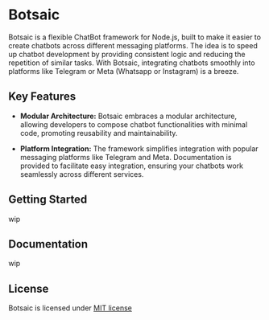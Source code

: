 # Botsaic

Botsaic is a flexible ChatBot framework for Node.js, built to make it easier to create chatbots across different messaging platforms. The idea is to speed up chatbot development by providing consistent logic and reducing the repetition of similar tasks. With Botsaic, integrating chatbots smoothly into platforms like Telegram or Meta (Whatsapp or Instagram) is a breeze.

## Key Features

- **Modular Architecture:** Botsaic embraces a modular architecture, allowing developers to compose chatbot functionalities with minimal code, promoting reusability and maintainability.

- **Platform Integration:** The framework simplifies integration with popular messaging platforms like Telegram and Meta. Documentation is provided to facilitate easy integration, ensuring your chatbots work seamlessly across different services.

## Getting Started

wip

## Documentation

wip

## License

Botsaic is licensed under [MIT license](LICENSE)
